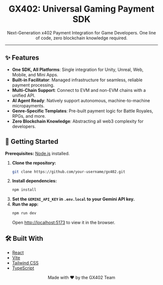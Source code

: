 <div align="center">
  <h1 style="border-bottom: none;"><b>GX402: Universal Gaming Payment SDK</b></h1>
  <p>Next-Generation x402 Payment Integration for Game Developers. One line of code, zero blockchain knowledge required.</p>
</div>

---

## ✨ Features

- **One SDK, All Platforms**: Single integration for Unity, Unreal, Web, Mobile, and Mini Apps.
- **Built-in Facilitator**: Managed infrastructure for seamless, reliable payment processing.
- **Multi-Chain Support**: Connect to EVM and non-EVM chains with a unified API.
- **AI Agent Ready**: Natively support autonomous, machine-to-machine micropayments.
- **Genre-Specific Templates**: Pre-built payment logic for Battle Royales, RPGs, and more.
- **Zero Blockchain Knowledge**: Abstracting all web3 complexity for developers.

## 🚀 Getting Started

**Prerequisites:** [Node.js](https://nodejs.org/) installed.

1.  **Clone the repository:**
    ```bash
    git clone https://github.com/your-username/gx402.git
    ```
2.  **Install dependencies:**
    ```bash
    npm install
    ```
3.  **Set the `GEMINI_API_KEY` in `.env.local` to your Gemini API key.**
4.  **Run the app:**
    ```bash
    npm run dev
    ```
    Open [http://localhost:5173](http://localhost:5173) to view it in the browser.

## 🛠️ Built With

- [React](https://reactjs.org/)
- [Vite](https://vitejs.dev/)
- [Tailwind CSS](https://tailwindcss.com/)
- [TypeScript](https://www.typescriptlang.org/)



<div align="center">
  <p>Made with ❤️ by the GX402 Team</p>
</div>
